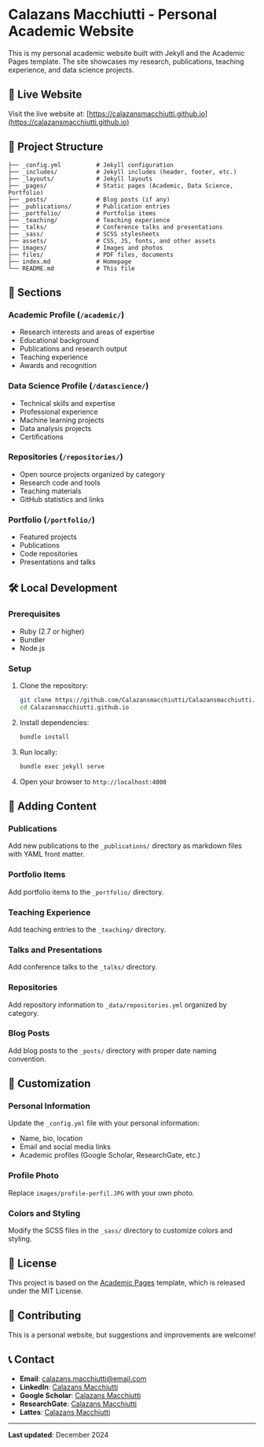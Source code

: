 # Calazans Macchiutti - Personal Academic Website

This is my personal academic website built with Jekyll and the Academic Pages template. The site showcases my research, publications, teaching experience, and data science projects.

## 🚀 Live Website

Visit the live website at: [https://calazansmacchiutti.github.io](https://calazansmacchiutti.github.io)

## 📁 Project Structure

```
├── _config.yml          # Jekyll configuration
├── _includes/           # Jekyll includes (header, footer, etc.)
├── _layouts/            # Jekyll layouts
├── _pages/              # Static pages (Academic, Data Science, Portfolio)
├── _posts/              # Blog posts (if any)
├── _publications/       # Publication entries
├── _portfolio/          # Portfolio items
├── _teaching/           # Teaching experience
├── _talks/              # Conference talks and presentations
├── _sass/               # SCSS stylesheets
├── assets/              # CSS, JS, fonts, and other assets
├── images/              # Images and photos
├── files/               # PDF files, documents
├── index.md             # Homepage
└── README.md            # This file
```

## 🎯 Sections

### Academic Profile (`/academic/`)
- Research interests and areas of expertise
- Educational background
- Publications and research output
- Teaching experience
- Awards and recognition

### Data Science Profile (`/datascience/`)
- Technical skills and expertise
- Professional experience
- Machine learning projects
- Data analysis projects
- Certifications

### Repositories (`/repositories/`)
- Open source projects organized by category
- Research code and tools
- Teaching materials
- GitHub statistics and links

### Portfolio (`/portfolio/`)
- Featured projects
- Publications
- Code repositories
- Presentations and talks

## 🛠️ Local Development

### Prerequisites
- Ruby (2.7 or higher)
- Bundler
- Node.js

### Setup
1. Clone the repository:
   ```bash
   git clone https://github.com/Calazansmacchiutti/Calazansmacchiutti.github.io.git
   cd Calazansmacchiutti.github.io
   ```

2. Install dependencies:
   ```bash
   bundle install
   ```

3. Run locally:
   ```bash
   bundle exec jekyll serve
   ```

4. Open your browser to `http://localhost:4000`

## 📝 Adding Content

### Publications
Add new publications to the `_publications/` directory as markdown files with YAML front matter.

### Portfolio Items
Add portfolio items to the `_portfolio/` directory.

### Teaching Experience
Add teaching entries to the `_teaching/` directory.

### Talks and Presentations
Add conference talks to the `_talks/` directory.

### Repositories
Add repository information to `_data/repositories.yml` organized by category.

### Blog Posts
Add blog posts to the `_posts/` directory with proper date naming convention.

## 🎨 Customization

### Personal Information
Update the `_config.yml` file with your personal information:
- Name, bio, location
- Email and social media links
- Academic profiles (Google Scholar, ResearchGate, etc.)

### Profile Photo
Replace `images/profile-perfil.JPG` with your own photo.

### Colors and Styling
Modify the SCSS files in the `_sass/` directory to customize colors and styling.

## 📄 License

This project is based on the [Academic Pages](https://github.com/academicpages/academicpages.github.io) template, which is released under the MIT License.

## 🤝 Contributing

This is a personal website, but suggestions and improvements are welcome!

## 📞 Contact

- **Email**: calazans.macchiutti@email.com
- **LinkedIn**: [Calazans Macchiutti](https://br.linkedin.com/in/calazans-macchiutti-ph-d-a48591237)
- **Google Scholar**: [Calazans Macchiutti](https://scholar.google.com.br/citations?user=v5qKbyEAAAAJ&hl=pt-BR)
- **ResearchGate**: [Calazans Macchiutti](https://www.researchgate.net/profile/Calazans-Macchiutti-2)
- **Lattes**: [Calazans Macchiutti](http://lattes.cnpq.br/6086240272240823)

---

**Last updated**: December 2024